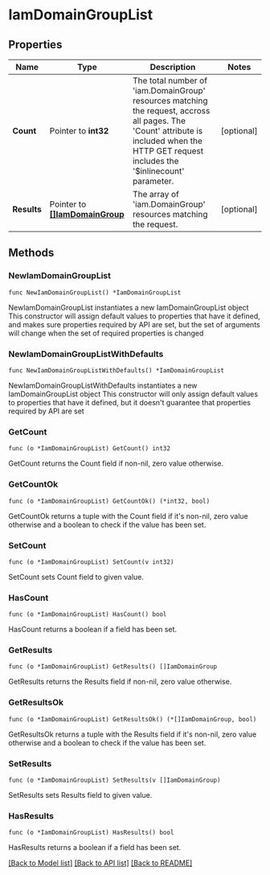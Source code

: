 # IamDomainGroupList

## Properties

Name | Type | Description | Notes
------------ | ------------- | ------------- | -------------
**Count** | Pointer to **int32** | The total number of &#39;iam.DomainGroup&#39; resources matching the request, accross all pages. The &#39;Count&#39; attribute is included when the HTTP GET request includes the &#39;$inlinecount&#39; parameter. | [optional] 
**Results** | Pointer to [**[]IamDomainGroup**](iam.DomainGroup.md) | The array of &#39;iam.DomainGroup&#39; resources matching the request. | [optional] 

## Methods

### NewIamDomainGroupList

`func NewIamDomainGroupList() *IamDomainGroupList`

NewIamDomainGroupList instantiates a new IamDomainGroupList object
This constructor will assign default values to properties that have it defined,
and makes sure properties required by API are set, but the set of arguments
will change when the set of required properties is changed

### NewIamDomainGroupListWithDefaults

`func NewIamDomainGroupListWithDefaults() *IamDomainGroupList`

NewIamDomainGroupListWithDefaults instantiates a new IamDomainGroupList object
This constructor will only assign default values to properties that have it defined,
but it doesn't guarantee that properties required by API are set

### GetCount

`func (o *IamDomainGroupList) GetCount() int32`

GetCount returns the Count field if non-nil, zero value otherwise.

### GetCountOk

`func (o *IamDomainGroupList) GetCountOk() (*int32, bool)`

GetCountOk returns a tuple with the Count field if it's non-nil, zero value otherwise
and a boolean to check if the value has been set.

### SetCount

`func (o *IamDomainGroupList) SetCount(v int32)`

SetCount sets Count field to given value.

### HasCount

`func (o *IamDomainGroupList) HasCount() bool`

HasCount returns a boolean if a field has been set.

### GetResults

`func (o *IamDomainGroupList) GetResults() []IamDomainGroup`

GetResults returns the Results field if non-nil, zero value otherwise.

### GetResultsOk

`func (o *IamDomainGroupList) GetResultsOk() (*[]IamDomainGroup, bool)`

GetResultsOk returns a tuple with the Results field if it's non-nil, zero value otherwise
and a boolean to check if the value has been set.

### SetResults

`func (o *IamDomainGroupList) SetResults(v []IamDomainGroup)`

SetResults sets Results field to given value.

### HasResults

`func (o *IamDomainGroupList) HasResults() bool`

HasResults returns a boolean if a field has been set.


[[Back to Model list]](../README.md#documentation-for-models) [[Back to API list]](../README.md#documentation-for-api-endpoints) [[Back to README]](../README.md)


